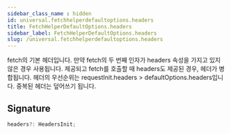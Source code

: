 ```yaml
---
sidebar_class_name : hidden
id: universal.fetchhelperdefaultoptions.headers
title: FetchHelperDefaultOptions.headers
sidebar_label: FetchHelperDefaultOptions.headers
slug: /universal.fetchhelperdefaultoptions.headers
---
```






fetch의 기본 헤더입니다. 만약 fetch의 두 번째 인자가 headers 속성을 가지고 있지 않은 경우 사용됩니다. 제공되고 fetch를 호출할 때 headers도 제공된 경우, 헤더가 병합됩니다. 헤더의 우선순위는 requestInit.headers &gt; defaultOptions.headers입니다. 중복된 헤더는 덮어쓰기 됩니다.

## Signature

```typescript
headers?: HeadersInit;
```
